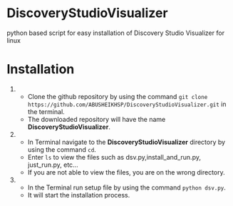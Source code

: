 # **DiscoveryStudioVisualizer**
python based script for easy installation of Discovery Studio Visualizer for linux

# **Installation**

1. - Clone the github repository by using the command  ```git clone https://github.com/ABUSHEIKHSP/DiscoveryStudioVisualizer.git``` in the terminal.
   - The downloaded repository will have the name **DiscoveryStudioVisualizer**.


     
2. - In Terminal navigate to the **DiscoveryStudioVisualizer** directory by using the command ``cd``.
   - Enter ```ls``` to view the files such as dsv.py,install_and_run.py, just_run.py, etc...
   - If you are not able to view the files, you are on the wrong directory.


     
3. - In the Terminal run setup file by using the command ```python dsv.py```.
   - It will start the installation process.
